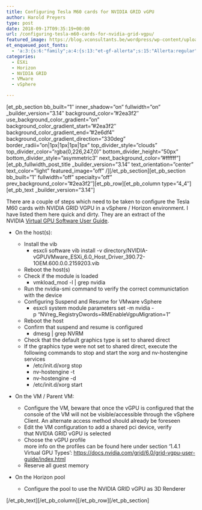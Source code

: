 ```yaml
---
title: Configuring Tesla M60 cards for NVIDIA GRID vGPU
author: Harold Preyers
type: post
date: 2018-09-17T09:35:19+00:00
url: /configuring-tesla-m60-cards-for-nvidia-grid-vgpu/
featured_image: https://blog.vconsultants.be/wordpress/wp-content/uploads/2018/09/tesla-3-quater.png
et_enqueued_post_fonts:
  - 'a:3:{s:6:"family";a:4:{s:13:"et-gf-allerta";s:15:"Allerta:regular";s:11:"et-gf-alice";s:13:"Alice:regular";s:16:"et-gf-montserrat";s:137:"Montserrat:100,200,300,regular,500,600,700,800,900,100italic,200italic,300italic,italic,500italic,600italic,700italic,800italic,900italic";s:19:"et-gf-alegreya-sans";s:112:"Alegreya+Sans:100,100italic,300,300italic,regular,italic,500,500italic,700,700italic,800,800italic,900,900italic";}s:6:"subset";a:7:{i:0;s:5:"latin";i:1;s:8:"cyrillic";i:2;s:12:"cyrillic-ext";i:3;s:9:"latin-ext";i:4;s:10:"vietnamese";i:5;s:5:"greek";i:6;s:9:"greek-ext";}s:9:"cache_key";s:72:"{"gph":-1,"divi":"4.20.2","wp":"6.1.1","enable_all_character_sets":"on"}";}'
categories:
  - ESXi
  - Horizon
  - NVIDIA GRID
  - VMware
  - vSphere

---
```

\[et\_pb\_section bb\_built=&#8221;1&#8243; inner\_shadow=&#8221;on&#8221; fullwidth=&#8221;on&#8221; \_builder\_version=&#8221;3.14&#8243; background\_color=&#8221;#2ea3f2&#8243; use\_background\_color\_gradient=&#8221;on&#8221; background\_color\_gradient\_start=&#8221;#2ea3f2&#8243; background\_color\_gradient\_end=&#8221;#2e6df4&#8243; background\_color\_gradient\_direction=&#8221;330deg&#8221; border\_radii=&#8221;on|1px|1px|1px|1px&#8221; top\_divider\_style=&#8221;clouds&#8221; top\_divider\_color=&#8221;rgba(0,226,247,0)&#8221; bottom\_divider\_height=&#8221;50px&#8221; bottom\_divider\_style=&#8221;asymmetric3&#8243; next\_background\_color=&#8221;#ffffff&#8221;\]\[et\_pb\_fullwidth\_post\_title \_builder\_version=&#8221;3.14&#8243; text\_orientation=&#8221;center&#8221; text\_color=&#8221;light&#8221; featured\_image=&#8221;off&#8221; /\]\[/et\_pb\_section\]\[et\_pb\_section bb\_built=&#8221;1&#8243; fullwidth=&#8221;off&#8221; specialty=&#8221;off&#8221; prev\_background\_color=&#8221;#2ea3f2&#8243;\]\[et\_pb\_row\]\[et\_pb\_column type=&#8221;4\_4&#8243;\][et\_pb\_text \_builder_version=&#8221;3.14&#8243;]

There are a couple of steps which need to be taken to configure the Tesla M60 cards with NVIDIA GRID VGPU in a vSphere / Horizon environment. I have listed them here quick and dirty. They are an extract of the NVIDIA <a href="https://docs.nvidia.com/grid/6.0/grid-vgpu-user-guide/index.html" target="_blank" rel="noopener">Virtual GPU Software User Guide</a>.

  * On the host(s): 
      * Install the vib 
          * esxcli software vib install -v directory/NVIDIA-vGPUVMware\_ESXi\_6.0\_Host\_Driver_390.72-1OEM.600.0.0.2159203.vib
      * Reboot the host(s)
      * Check if the module is loaded 
          * vmkload_mod -l | grep nvidia
      * Run the nvidia-smi command to verify the correct communictation with the device
      * Configuring Suspend and Resume for VMware vSphere 
          * esxcli system module parameters set -m nvidia -p &#8220;NVreg_RegistryDwords=RMEnableVgpuMigration=1&#8221;
      * Reboot the host
      * Confirm that suspend and resume is configured 
          * dmesg | grep NVRM
      * Check that the default graphics type is set to shared direct
      * If the graphics type were not set to shared direct, execute the following commands to stop and start the xorg and nv-hostengine services 
          * /etc/init.d/xorg stop
          * nv-hostengine -t
          * nv-hostengine -d
          * /etc/init.d/xorg start

  * On the VM / Parent VM: 
      * Configure the VM, beware that once the vGPU is configured that the console of the VM will not be visible/accessible through the vSphere Client. An alternate access method should already be foreseen
      * Edit the VM configuration to add a shared pci device, verify that NVIDIA GRID vGPU is selected
      * Choose the vGPU profile  
        more info on the profiles can be found here under section &#8216;1.4.1 Virtual GPU Types&#8217;: <a href="https://docs.nvidia.com/grid/6.0/grid-vgpu-user-guide/index.html" target="_blank" rel="noopener">https://docs.nvidia.com/grid/6.0/grid-vgpu-user-guide/index.html</a>
      * Reserve all guest memory

  * On the Horizon pool 
      * Configure the pool to use the NVIDIA GRID vGPU as 3D Renderer

\[/et\_pb\_text\]\[/et\_pb\_column\]\[/et\_pb\_row\]\[/et\_pb\_section\]